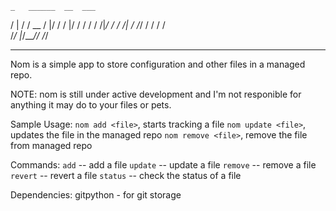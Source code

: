     _   ______  __  ___
   / | / / __ \/  |/  /
  /  |/ / / / / /|_/ / 
 / /|  / /_/ / /  / /  
/_/ |_/\____/_/  /_/   
***
Nom is a simple app to store configuration and other files in a managed repo.

NOTE: nom is still under active development and I'm not responible for anything
it may do to your files or pets.

Sample Usage:
	`nom add <file>`, starts tracking a file
	`nom update <file>`, updates the file in the managed repo
	`nom remove <file>`, remove the file from managed repo

Commands:
	`add` -- add a file
	`update` -- update a file
	`remove` -- remove a file
	`revert` -- revert a file
	`status` -- check the status of a file

Dependencies:
	gitpython - for git storage


